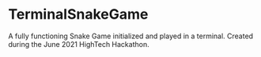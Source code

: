 # TerminalSnakeGame
A fully functioning Snake Game initialized and played in a terminal. Created during the June 2021 HighTech Hackathon.
